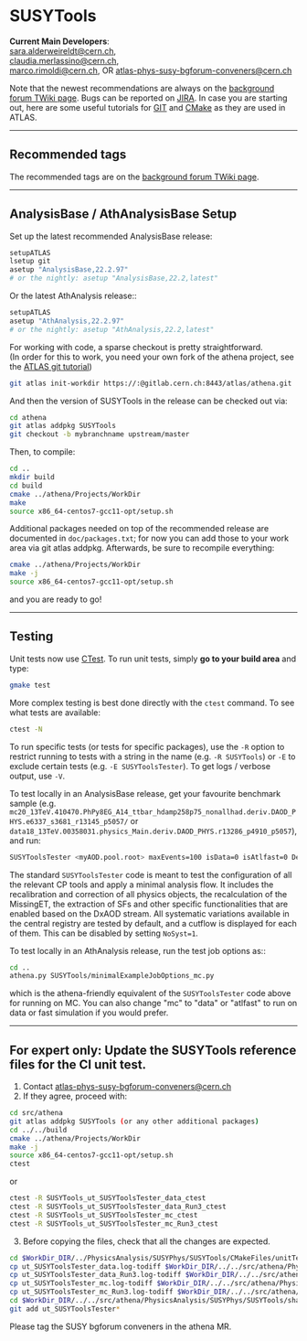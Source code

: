 SUSYTools
====================================
**Current Main Developers**:   
sara.alderweireldt@cern.ch,  
claudia.merlassino@cern.ch,  
marco.rimoldi@cern.ch,
OR atlas-phys-susy-bgforum-conveners@cern.ch    
  
Note that the newest recommendations are always on the [background forum TWiki page](https://twiki.cern.ch/twiki/bin/viewauth/AtlasProtected/BackgroundStudies).  Bugs can be reported on [JIRA](https://its.cern.ch/jira/projects/ATLSUSYBGF).  In case you are starting out, here are some useful tutorials for [GIT](https://twiki.cern.ch/twiki/bin/view/AtlasComputing/GitTutorial) and [CMake](https://twiki.cern.ch/twiki/bin/view/AtlasComputing/CMakeTestProjectInstructions) as they are used in ATLAS.

------------------------------------
Recommended tags
------------------------------------

The recommended tags are on the [background forum TWiki page](https://twiki.cern.ch/twiki/bin/viewauth/AtlasProtected/BackgroundStudies).

------------------------------------
AnalysisBase / AthAnalysisBase Setup
------------------------------------
Set up the latest recommended AnalysisBase release:
```bash
setupATLAS
lsetup git
asetup "AnalysisBase,22.2.97"
# or the nightly: asetup "AnalysisBase,22.2,latest"
```

Or the latest AthAnalysis release::

```bash
setupATLAS
asetup "AthAnalysis,22.2.97"
# or the nightly: asetup "AthAnalysis,22.2,latest"
```
  
For working with code, a sparse checkout is pretty straightforward.  
(In order for this to work, you need your own fork of the athena project, see the [ATLAS git tutorial](https://atlassoftwaredocs.web.cern.ch/gittutorial/gitlab-fork/))  

```bash
git atlas init-workdir https://:@gitlab.cern.ch:8443/atlas/athena.git
```

And then the version of SUSYTools in the release can be checked out via:  
```bash
cd athena
git atlas addpkg SUSYTools
git checkout -b mybranchname upstream/master
```

Then, to compile:  
```bash
cd ..
mkdir build
cd build
cmake ../athena/Projects/WorkDir
make
source x86_64-centos7-gcc11-opt/setup.sh
```

Additional packages needed on top of the recommended release are documented in `doc/packages.txt`; for now you can add those to your work area via git atlas addpkg.  Afterwards, be sure to recompile everything:  
```bash   
cmake ../athena/Projects/WorkDir
make -j
source x86_64-centos7-gcc11-opt/setup.sh
```

and you are ready to go!

------------------------------------
Testing
------------------------------------
Unit tests now use [CTest](https://cmake.org/Wiki/CMake/Testing_With_CTest).  To run unit tests, simply **go to your build area** and type:

```bash
gmake test
```

More complex testing is best done directly with the `ctest` command.  To see what tests are available:  
```bash
ctest -N
```

To run specific tests (or tests for specific packages), use the `-R` option to restrict running to tests with a string in the name (e.g. `-R SUSYTools`) or `-E` to exclude certain tests (e.g. `-E SUSYToolsTester`).  To get logs / verbose output, use `-V`.

To test locally in an AnalysisBase release, get your favourite benchmark sample (e.g. `mc20_13TeV.410470.PhPy8EG_A14_ttbar_hdamp258p75_nonallhad.deriv.DAOD_PHYS.e6337_s3681_r13145_p5057/` or `data18_13TeV.00358031.physics_Main.deriv.DAOD_PHYS.r13286_p4910_p5057`), and run:

```bash
SUSYToolsTester <myAOD.pool.root> maxEvents=100 isData=0 isAtlfast=0 Debug=0 NoSyst=0 2>&1 | tee log
```

The standard `SUSYToolsTester` code is meant to test the configuration of all the relevant CP tools and apply a minimal analysis flow. It includes the recalibration and correction of all physics objects, the recalculation of the MissingET, the extraction of SFs and other specific functionalities that are enabled based on the DxAOD stream. All systematic variations available in the central registry are tested by default, and a cutflow is displayed for each of them. This can be disabled by setting `NoSyst=1`.

To test locally in an AthAnalysis release, run the test job options as::

```bash
cd ..
athena.py SUSYTools/minimalExampleJobOptions_mc.py
```

which is the athena-friendly equivalent of the `SUSYToolsTester` code above for running on MC.  You can also change "mc" to "data" or "atlfast" to run on data or fast simulation if you would prefer.

------------------------------------------------------------------------
For expert only: Update the SUSYTools reference files for the CI unit test.
------------------------------------------------------------------------

1) Contact atlas-phys-susy-bgforum-conveners@cern.ch
2) If they agree, proceed with:
```bash
cd src/athena
git atlas addpkg SUSYTools (or any other additional packages)
cd ../../build
cmake ../athena/Projects/WorkDir
make -j
source x86_64-centos7-gcc11-opt/setup.sh
ctest 
```
or
```bash
ctest -R SUSYTools_ut_SUSYToolsTester_data_ctest
ctest -R SUSYTools_ut_SUSYToolsTester_data_Run3_ctest
ctest -R SUSYTools_ut_SUSYToolsTester_mc_ctest
ctest -R SUSYTools_ut_SUSYToolsTester_mc_Run3_ctest
```
3) Before copying the files, check that all the changes are expected.
```bash
cd $WorkDir_DIR/../PhysicsAnalysis/SUSYPhys/SUSYTools/CMakeFiles/unitTestRun/
cp ut_SUSYToolsTester_data.log-todiff $WorkDir_DIR/../../src/athena/PhysicsAnalysis/SUSYPhys/SUSYTools/share/ut_SUSYToolsTester_data.ref
cp ut_SUSYToolsTester_data_Run3.log-todiff $WorkDir_DIR/../../src/athena/PhysicsAnalysis/SUSYPhys/SUSYTools/share/ut_SUSYToolsTester_data_Run3.ref
cp ut_SUSYToolsTester_mc.log-todiff $WorkDir_DIR/../../src/athena/PhysicsAnalysis/SUSYPhys/SUSYTools/share/ut_SUSYToolsTester_mc.ref
cp ut_SUSYToolsTester_mc_Run3.log-todiff $WorkDir_DIR/../../src/athena/PhysicsAnalysis/SUSYPhys/SUSYTools/share/ut_SUSYToolsTester_mc_Run3.ref
cd $WorkDir_DIR/../../src/athena/PhysicsAnalysis/SUSYPhys/SUSYTools/share/
git add ut_SUSYToolsTester*
```
Please tag the SUSY bgforum conveners in the athena MR.